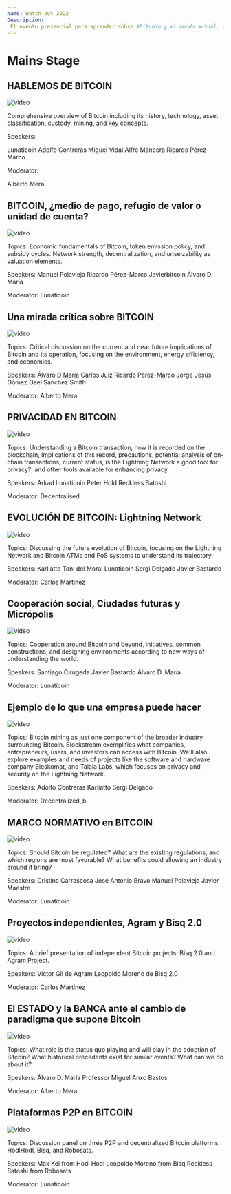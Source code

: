 ```yaml
---
Name: Watch out 2022  
Description: 
 El evento presencial para aprender sobre #Bitcoin y el mundo actual, conocerse y cooperar. 
---
```


# Mains Stage

## HABLEMOS DE BITCOIN

![video](https://youtu.be/whRXchbRw20?si=zd_WojSs3cwkWQh8)

Comprehensive overview of Bitcoin including its history, technology, asset classification, custody, mining, and key concepts.

Speakers:

Lunaticoin
Adolfo Contreras
Miguel Vidal
Alfre Mancera
Ricardo Pérez-Marco

Moderator:

Alberto Mera

## BITCOIN, ¿medio de pago, refugio de valor o unidad de cuenta?

![video](https://youtu.be/a6byWj7jFvY?si=UlFW-XtrIjQBoRQM)

Topics:
Economic fundamentals of Bitcoin, token emission policy, and subsidy cycles.
Network strength, decentralization, and unseizability as valuation elements.

Speakers:
Manuel Polavieja
Ricardo Pérez-Marco
Javierbitcoin
Álvaro D María

Moderator:
Lunaticoin

## Una mirada crítica sobre BITCOIN

![video](https://youtu.be/d8zL4dy5Kd4?si=T-a1qICHtfg0dCrl)

Topics:
Critical discussion on the current and near future implications of Bitcoin and its operation, focusing on the environment, energy efficiency, and economics.

Speakers:
Álvaro D María
Carlos Juiz
Ricardo Pérez-Marco
Jorge Jesús Gómez
Gael Sánchez Smith

Moderator:
Alberto Mera


## PRIVACIDAD EN BITCOIN

![video](https://youtu.be/2cc74jyCngE?si=Hm1DqpG01brag70T)

Topics:
Understanding a Bitcoin transaction, how it is recorded on the blockchain, implications of this record, precautions, potential analysis of on-chain transactions, current status, is the Lightning Network a good tool for privacy?, and other tools available for enhancing privacy.

Speakers:
Arkad
Lunaticoin
Peter Hold
Reckless Satoshi

Moderator:
Decentralised


## EVOLUCIÓN DE BITCOIN: Lightning Network

![video](https://youtu.be/HCNH4cPkzr8?si=Uh3hHSmEqp7mqb4o)

Topics:
Discussing the future evolution of Bitcoin, focusing on the Lightning Network and Bitcoin ATMs and PoS systems to understand its trajectory.

Speakers:
Karliatto
Toni del Moral
Lunaticoin
Sergi Delgado
Javier Bastardo

Moderator:
Carlos Martinez


## Cooperación social, Ciudades futuras y Micrópolis

![video](https://youtu.be/qk3TdR6DZqU?si=eu4bifg2OPKqzI7X)

Topics:
Cooperation around Bitcoin and beyond, initiatives, common constructions, and designing environments according to new ways of understanding the world.

Speakers:
Santiago Cirugeda
Javier Bastardo
Álvaro D. María

Moderator:
Lunaticoin


## Ejemplo de lo que una empresa puede hacer

![video](https://youtu.be/BNJioRF6qZU?si=i4wU3z43oowY-3sx)

Topics:
Bitcoin mining as just one component of the broader industry surrounding Bitcoin. Blockstream exemplifies what companies, entrepreneurs, users, and investors can access with Bitcoin. We'll also explore examples and needs of projects like the software and hardware company Bleskomat, and Talaia Labs, which focuses on privacy and security on the Lightning Network.

Speakers:
Adolfo Contreras
Karliatto
Sergi Delgado

Moderator:
Decentralized_b


## MARCO NORMATIVO en BITCOIN

![video](https://youtu.be/cbSAmIQlyns?si=-63OI2bonK2FtKDY)

Topics:
Should Bitcoin be regulated? What are the existing regulations, and which regions are most favorable? What benefits could allowing an industry around it bring?

Speakers:
Cristina Carrascosa
José Antonio Bravo
Manuel Polavieja
Javier Maestre

Moderator:
Lunaticoin


## Proyectos independientes, Agram y Bisq 2.0 

![video](https://youtu.be/fApR3ZPXe60?si=bH168RMPkhMDuB1B)

Topics:
A brief presentation of independent Bitcoin projects: Bisq 2.0 and Agram Project.

Speakers:
Victor Gil de Agram
Leopoldo Moreno de Bisq 2.0

Moderator:
Carlos Martínez


## El ESTADO y la BANCA ante el cambio de paradigma que supone Bitcoin

![video](https://youtu.be/jPwjfDfWOsw?si=ymRqafgrbLi-cRiL)

Topics:
What role is the status quo playing and will play in the adoption of Bitcoin? What historical precedents exist for similar events? What can we do about it?

Speakers:
Álvaro D. María
Professor Miguel Anxo Bastos

Moderator:
Alberto Mera

## Plataformas P2P en BITCOIN

![video](https://youtu.be/2U-yCvIrI4g?si=W-90aEZOb2t7Bij5)

Topics:
Discussion panel on three P2P and decentralized Bitcoin platforms: HodlHodl, Bisq, and Robosats.

Speakers:
Max Kei from Hodl Hodl
Leopoldo Moreno from Bisq
Reckless Satoshi from Robosats

Moderator:
Lunaticoin


